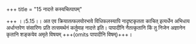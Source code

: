 +++
title = "15 नादत्ते कस्यचित्पापम्"

+++
।।5.15।। अत एव क्रियातत्फलयोरभावे विधिफलस्यापि नादृष्टकृतता काचित्
इत्यर्धेन अभिधाय अर्धान्तरेण संसारिणः प्रति तत्समर्थनं कर्तुमाह नादत्ते
इति। पापादीनि नैतत्कृतानि किं तु निजेन अज्ञानेन कृतानि शङ्कयेव अमृते
विषयम् +++(omits पापादीनि विषम्)+++।
